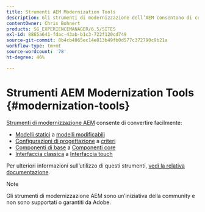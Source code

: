 ```yaml
---
title: Strumenti AEM Modernization Tools
description: Gli strumenti di modernizzazione dell’AEM consentono di convertire le funzioni legacy dell’AEM alla tecnologia più recente
contentOwner: Chris Bohnert
products: SG_EXPERIENCEMANAGER/6.5/SITES
exl-id: 8865a641-fdac-43ab-b1c3-722f120cd749
source-git-commit: 8b4cb4065ec14e813b49fb0d577c372790c9b21a
workflow-type: tm+mt
source-wordcount: '78'
ht-degree: 46%

---
```


# Strumenti AEM Modernization Tools {#modernization-tools}

[Strumenti di modernizzazione AEM](https://opensource.adobe.com/aem-modernize-tools/) consente di convertire facilmente:

* [Modelli statici](page-templates-static.md) a [modelli modificabili](page-templates-editable.md)
* [Configurazioni di progettazione](page-templates-static.md) a [criteri](page-templates-editable.md)
* [Componenti di base](/help/sites-authoring/default-components-foundation.md) a [Componenti core](https://experienceleague.adobe.com/docs/experience-manager-core-components/using/introduction.html?lang=it)
* [Interfaccia classica](website.md) a [Interfaccia touch](touch-ui-concepts.md)

Per ulteriori informazioni sull’utilizzo di questi strumenti, [vedi la relativa documentazione](https://opensource.adobe.com/aem-modernize-tools/).

>[!NOTE]
>
>Gli strumenti di modernizzazione AEM sono un’iniziativa della community e non sono supportati o garantiti da Adobe.
